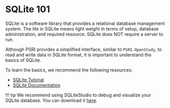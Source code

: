 # SQLite 101

SQLite is a software library that provides a relational database management system. The lite in SQLite means light weight in terms of setup, database administration, and required resource. SQLite does NOT require a server to run.

Although PSRI provides a simplified interface, similar to `PSRI.OpenStudy`, to read and write data in SQLite format, it is important to understand the basics of SQLite.

To learn the basics, we recommend the following resources:
- [SQLite Tutorial](https://www.sqlitetutorial.net/)
- [SQLite Documentation](https://www.sqlite.org/docs.html)

!!! tip
    We recommend using SQLiteStudio to debug and visualize your SQLite database. You can download it [here](https://sqlitestudio.pl/).



